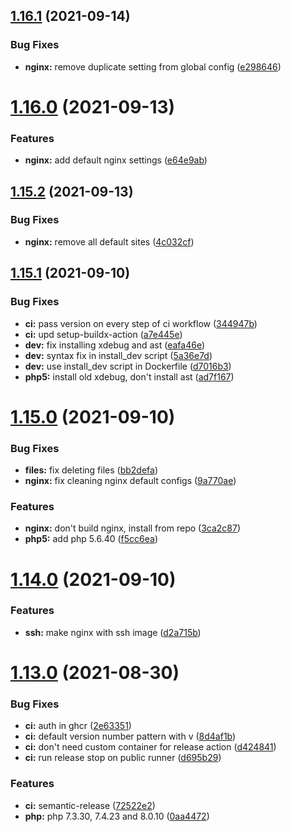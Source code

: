 ## [1.16.1](https://github.com/sitkoru/php-docker/compare/v1.16.0...v1.16.1) (2021-09-14)


### Bug Fixes

* **nginx:** remove duplicate setting from global config ([e298646](https://github.com/sitkoru/php-docker/commit/e2986469ce7567d3c09d2ac842a87511cee70058))

# [1.16.0](https://github.com/sitkoru/php-docker/compare/v1.15.2...v1.16.0) (2021-09-13)


### Features

* **nginx:** add default nginx settings ([e64e9ab](https://github.com/sitkoru/php-docker/commit/e64e9ab295de31b21edc2e1be32ac4012b4e6d66))

## [1.15.2](https://github.com/sitkoru/php-docker/compare/v1.15.1...v1.15.2) (2021-09-13)


### Bug Fixes

* **nginx:** remove all default sites ([4c032cf](https://github.com/sitkoru/php-docker/commit/4c032cf4b1b270e4f9e0485c8300bd9cb6524b08))

## [1.15.1](https://github.com/sitkoru/php-docker/compare/v1.15.0...v1.15.1) (2021-09-10)


### Bug Fixes

* **ci:** pass version on every step of ci workflow ([344947b](https://github.com/sitkoru/php-docker/commit/344947b0f2e45d9ff027273c4cd3dc602314f3bf))
* **ci:** upd setup-buildx-action ([a7e445e](https://github.com/sitkoru/php-docker/commit/a7e445e19bab7067dfcc24a9c32ed5f577b033cb))
* **dev:** fix installing xdebug and ast ([eafa46e](https://github.com/sitkoru/php-docker/commit/eafa46ec0c6ebdd9a31adab31595d0694a8f1756))
* **dev:** syntax fix in install_dev script ([5a36e7d](https://github.com/sitkoru/php-docker/commit/5a36e7d5c3cc02ecb2b6097416e7a6175b6490dc))
* **dev:** use install_dev script in Dockerfile ([d7016b3](https://github.com/sitkoru/php-docker/commit/d7016b35c67d14e49690d6dde15b06cd9ea1ff89))
* **php5:** install old xdebug, don't install ast ([ad7f167](https://github.com/sitkoru/php-docker/commit/ad7f1671059f59453dd03d601313feab22b95ad4))

# [1.15.0](https://github.com/sitkoru/php-docker/compare/v1.14.0...v1.15.0) (2021-09-10)


### Bug Fixes

* **files:** fix deleting files ([bb2defa](https://github.com/sitkoru/php-docker/commit/bb2defa10f33a57f003c6b6c3f3dd79190139b31))
* **nginx:** fix cleaning nginx default configs ([9a770ae](https://github.com/sitkoru/php-docker/commit/9a770aee2485aa3ff512221f6f34529873ff80db))


### Features

* **nginx:** don't build nginx, install from repo ([3ca2c87](https://github.com/sitkoru/php-docker/commit/3ca2c8739878bf8d25ed2a603f9a24721919e8fe))
* **php5:** add php 5.6.40 ([f5cc6ea](https://github.com/sitkoru/php-docker/commit/f5cc6ea205e938c0eed89710b0d0b46c23769e7a))

# [1.14.0](https://github.com/sitkoru/php-docker/compare/v1.13.0...v1.14.0) (2021-09-10)


### Features

* **ssh:** make nginx with ssh image ([d2a715b](https://github.com/sitkoru/php-docker/commit/d2a715b8d4706c4d669adc78f55981db2993f862))

# [1.13.0](https://github.com/sitkoru/php-docker/compare/v1.12.0...v1.13.0) (2021-08-30)


### Bug Fixes

* **ci:** auth in ghcr ([2e63351](https://github.com/sitkoru/php-docker/commit/2e63351e804b72b8f58c08cf735decefb49eb6c4))
* **ci:** default version number pattern with v ([8d4af1b](https://github.com/sitkoru/php-docker/commit/8d4af1b1b757a9ad2e0f0150befa24a179ce1839))
* **ci:** don't need custom container for release action ([d424841](https://github.com/sitkoru/php-docker/commit/d42484172f54d24561203c092c3471b0dd7ffa99))
* **ci:** run release stop on public runner ([d695b29](https://github.com/sitkoru/php-docker/commit/d695b2941dfb6d737489b54ea3a64c5164c6f8b2))


### Features

* **ci:** semantic-release ([72522e2](https://github.com/sitkoru/php-docker/commit/72522e2acf67fbf9658b2a6bc17293c9131a5434))
* **php:** php 7.3.30, 7.4.23 and 8.0.10 ([0aa4472](https://github.com/sitkoru/php-docker/commit/0aa4472e35afea4f1bb7600135130f246369fafa))
